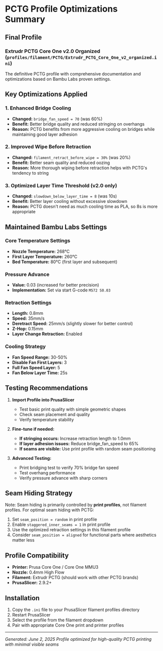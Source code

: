 # PCTG Profile Optimizations Summary

## Final Profile

### Extrudr PCTG Core One v2.0 Organized (`profiles/filament/PCTG/Extrudr_PCTG_Core_One_v2_organized.ini`)

The definitive PCTG profile with comprehensive documentation and optimizations based on Bambu Labs proven settings.

## Key Optimizations Applied

### 1. Enhanced Bridge Cooling

- **Changed:** `bridge_fan_speed = 70` (was 60%)
- **Benefit:** Better bridge quality and reduced stringing on overhangs
- **Reason:** PCTG benefits from more aggressive cooling on bridges while maintaining good layer adhesion

### 2. Improved Wipe Before Retraction

- **Changed:** `filament_retract_before_wipe = 30%` (was 20%)
- **Benefit:** Better seam quality and reduced oozing
- **Reason:** More thorough wiping before retraction helps with PCTG's tendency to string

### 3. Optimized Layer Time Threshold (v2.0 only)

- **Changed:** `slowdown_below_layer_time = 8` (was 10s)
- **Benefit:** Better layer cooling without excessive slowdown
- **Reason:** PCTG doesn't need as much cooling time as PLA, so 8s is more appropriate

## Maintained Bambu Labs Settings

### Core Temperature Settings

- **Nozzle Temperature:** 268°C
- **First Layer Temperature:** 260°C  
- **Bed Temperature:** 80°C (first layer and subsequent)

### Pressure Advance

- **Value:** 0.03 (increased for better precision)
- **Implementation:** Set via start G-code `M572 S0.03`

### Retraction Settings

- **Length:** 0.8mm
- **Speed:** 35mm/s
- **Deretract Speed:** 25mm/s (slightly slower for better control)
- **Z-Hop:** 0.15mm
- **Layer Change Retraction:** Enabled

### Cooling Strategy

- **Fan Speed Range:** 30-50%
- **Disable Fan First Layers:** 3
- **Full Fan Speed Layer:** 5
- **Fan Below Layer Time:** 25s

## Testing Recommendations

1. **Import Profile into PrusaSlicer**
   - Test basic print quality with simple geometric shapes
   - Check seam placement and quality
   - Verify temperature stability

2. **Fine-tune if needed:**
   - **If stringing occurs:** Increase retraction length to 1.0mm
   - **If layer adhesion issues:** Reduce bridge_fan_speed to 65%
   - **If seams are visible:** Use print profile with random seam positioning

3. **Advanced Testing:**
   - Print bridging test to verify 70% bridge fan speed
   - Test overhang performance
   - Verify pressure advance with sharp corners

## Seam Hiding Strategy

Note: Seam hiding is primarily controlled by **print profiles**, not filament profiles. For optimal seam hiding with PCTG:

1. Set `seam_position = random` in print profile
2. Enable `staggered_inner_seams = 1` in print profile  
3. Use the optimized retraction settings in this filament profile
4. Consider `seam_position = aligned` for functional parts where aesthetics matter less

## Profile Compatibility

- **Printer:** Prusa Core One / Core One MMU3
- **Nozzle:** 0.4mm High Flow
- **Filament:** Extrudr PCTG (should work with other PCTG brands)
- **PrusaSlicer:** 2.9.2+

## Installation

1. Copy the `.ini` file to your PrusaSlicer filament profiles directory
2. Restart PrusaSlicer
3. Select the profile from the filament dropdown
4. Pair with appropriate Core One print and printer profiles

---
*Generated: June 2, 2025*
*Profile optimized for high-quality PCTG printing with minimal visible seams*
